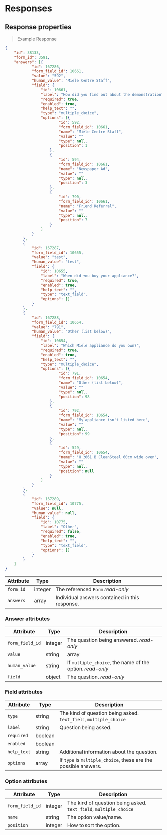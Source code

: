 # Responses

## Response properties

> Example Response

```json
{
	"id": 38133,
	"form_id": 3591,
	"answers": [{
			"id": 167286,
			"form_field_id": 10661,
			"value": "592",
			"human_value": "Miele Centre Staff",
			"field": {
				"id": 10661,
				"label": "How did you find out about the demonstration?",
				"required": true,
				"enabled": true,
				"help_text": "",
				"type": "multiple_choice",
				"options": [{
						"id": 592,
						"form_field_id": 10661,
						"name": "Miele Centre Staff",
						"value": "",
						"type": null,
						"position": 1
					},
					{
						"id": 594,
						"form_field_id": 10661,
						"name": "Newspaper Ad",
						"value": "",
						"type": null,
						"position": 3
					},
					{
						"id": 790,
						"form_field_id": 10661,
						"name": "Friend Referral",
						"value": "",
						"type": null,
						"position": 7
					}
				]
			}
		},
		{
			"id": 167287,
			"form_field_id": 10655,
			"value": "test",
			"human_value": "test",
			"field": {
				"id": 10655,
				"label": "When did you buy your appliance?",
				"required": true,
				"enabled": true,
				"help_text": "",
				"type": "text_field",
				"options": []
			}
		},
		{
			"id": 167288,
			"form_field_id": 10654,
			"value": "791",
			"human_value": "Other (list below)",
			"field": {
				"id": 10654,
				"label": "Which Miele appliance do you own?",
				"required": true,
				"enabled": true,
				"help_text": "",
				"type": "multiple_choice",
				"options": [{
						"id": 791,
						"form_field_id": 10654,
						"name": "Other (list below)",
						"value": "",
						"type": null,
						"position": 98
					},
					{
						"id": 792,
						"form_field_id": 10654,
						"name": "My appliance isn't listed here",
						"value": "",
						"type": null,
						"position": 99
					},
					{
						"id": 529,
						"form_field_id": 10654,
						"name": "H 2661 B CleanSteel 60cm wide oven",
						"value": "",
						"type": null,
						"position": null
					}
				]
			}
		},
		{
			"id": 167289,
			"form_field_id": 10775,
			"value": null,
			"human_value": null,
			"field": {
				"id": 10775,
				"label": "Other",
				"required": false,
				"enabled": true,
				"help_text": "",
				"type": "text_field",
				"options": []
			}
		}
	]
}
```

Attribute                         | Type     | Description
--------------------------------- | -------- | -----------
`form_id`                         | integer  | The referenced `Form` <i class="label label-info">read-only</i>
`answers`                         | array    | Individual answers contained in this response.

### Answer attributes

Attribute                         | Type            | Description
--------------------------------- | --------------- | -----------
`form_field_id`                   | integer         | The question being answered. <i class="label label-info">read-only</i>
`value`                           | string|array    | The actual answer. For `multiple_choice` questions, this is the `option.id`
`human_value`                     | string          | If `multiple_choice`, the name of the option. <i class="label label-info">read-only</i>
`field`                           | object          | The question. <i class="label label-info">read-only</i>

### Field attributes

Attribute                         | Type     | Description
--------------------------------- | -------- | -----------
`type`                            | string   | The kind of question being asked. `text_field`, `multiple_choice`
`label`                           | string   | Question being asked.
`required`                        | boolean  |
`enabled`                         | boolean  |
`help_text`                       | string   | Additional information about the question.
`options`                         | array    | If `type` is `multiple_choice`, these are the possible answers.

### Option attributes

Attribute                         | Type     | Description
--------------------------------- | -------- | -----------
`form_field_id`                   | integer  | The kind of question being asked. `text_field`, `multiple_choice`
`name`                            | string   | The option value/name.
`position`                        | integer  | How to sort the option.